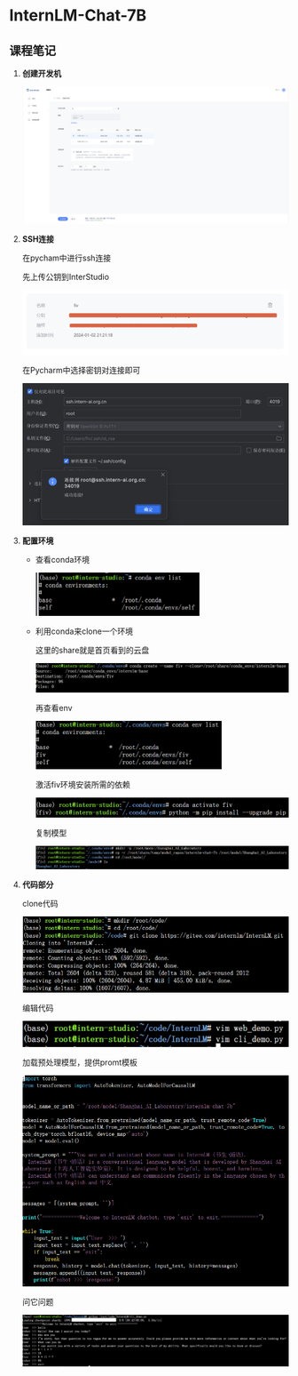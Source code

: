 # InternLM-Chat-7B

## 课程笔记

1. **创建开发机**

   ![image-20240106164938353](README.assets/image-20240106164938353.png)

2. **SSH连接**

   在pycham中进行ssh连接

   先上传公钥到InterStudio

   ![image-20240106165501630](README.assets/image-20240106165501630.png)

   在Pycharm中选择密钥对连接即可

   ![image-20240106165304888](README.assets/image-20240106165304888.png)

3. **配置环境**

   - 查看conda环境

     <img src="README.assets/image-20240106165831776.png" alt="image-20240106165831776" style="zoom:50%;" />

   - 利用conda来clone一个环境

     这里的share就是首页看到的云盘

     ![image-20240106181721403](README.assets/image-20240106181721403.png)

     再查看env

     <img src="README.assets/image-20240106181741648.png" alt="image-20240106181741648" style="zoom:50%;" />

     激活fiv环境安装所需的依赖

     <img src="README.assets/image-20240106181939760.png" alt="image-20240106181939760" style="zoom:67%;" />

     复制模型

     ![image-20240106182413625](README.assets/image-20240106182413625.png)

4. **代码部分**

   clone代码

   ![image-20240106191311764](README.assets/image-20240106191311764.png)

   编辑代码

   ![image-20240106191842540](README.assets/image-20240106191842540.png)

   加载预处理模型，提供promt模板

   ![image-20240106191920259](README.assets/image-20240106191920259.png)

   问它问题

   ![image-20240106192249397](README.assets/image-20240106192249397.png)



